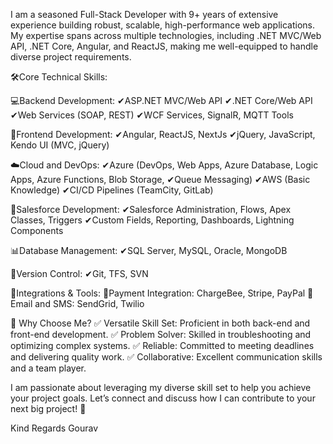 I am a seasoned Full-Stack Developer with 9+ years of extensive experience building robust, scalable, high-performance web applications. My expertise spans across multiple technologies, including .NET MVC/Web API, .NET Core, Angular, and ReactJS, making me well-equipped to handle diverse project requirements.

🛠️Core Technical Skills:

💻Backend Development:
✔ASP.NET MVC/Web API
✔.NET Core/Web API
✔Web Services (SOAP, REST)
✔WCF Services, SignalR, MQTT Tools

🎨Frontend Development:
✔Angular, ReactJS, NextJs
✔jQuery, JavaScript, Kendo UI (MVC, jQuery)

☁️Cloud and DevOps:
✔Azure (DevOps, Web Apps, Azure Database, Logic Apps, Azure Functions, Blob Storage, ✔Queue Messaging)
✔AWS (Basic Knowledge)
✔CI/CD Pipelines (TeamCity, GitLab)

🔄Salesforce Development:
✔Salesforce Administration, Flows, Apex Classes, Triggers
✔Custom Fields, Reporting, Dashboards, Lightning Components

📊Database Management:
✔SQL Server, MySQL, Oracle, MongoDB

🔗Version Control:
✔Git, TFS, SVN

📡Integrations & Tools:
💸Payment Integration: ChargeBee, Stripe, PayPal
📨Email and SMS: SendGrid, Twilio

🌟 Why Choose Me?
✅ Versatile Skill Set: Proficient in both back-end and front-end development.
✅ Problem Solver: Skilled in troubleshooting and optimizing complex systems.
✅ Reliable: Committed to meeting deadlines and delivering quality work.
✅ Collaborative: Excellent communication skills and a team player.

I am passionate about leveraging my diverse skill set to help you achieve your project goals. Let’s connect and discuss how I can contribute to your next big project! 🚀

Kind Regards
Gourav
